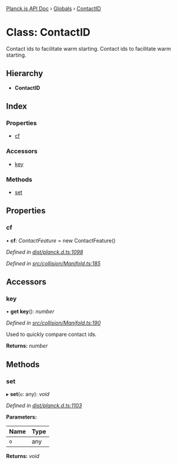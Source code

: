 [Planck.js API Doc](../README.md) › [Globals](../globals.md) › [ContactID](contactid.md)

# Class: ContactID

Contact ids to facilitate warm starting.
Contact ids to facilitate warm starting.

## Hierarchy

* **ContactID**

## Index

### Properties

* [cf](contactid.md#cf)

### Accessors

* [key](contactid.md#key)

### Methods

* [set](contactid.md#set)

## Properties

###  cf

• **cf**: *ContactFeature* = new ContactFeature()

*Defined in [dist/planck.d.ts:1098](https://github.com/shakiba/planck.js/blob/3ede11b/dist/planck.d.ts#L1098)*

*Defined in [src/collision/Manifold.ts:185](https://github.com/shakiba/planck.js/blob/3ede11b/src/collision/Manifold.ts#L185)*

## Accessors

###  key

• **get key**(): *number*

*Defined in [src/collision/Manifold.ts:190](https://github.com/shakiba/planck.js/blob/3ede11b/src/collision/Manifold.ts#L190)*

Used to quickly compare contact ids.

**Returns:** *number*

## Methods

###  set

▸ **set**(`o`: any): *void*

*Defined in [dist/planck.d.ts:1103](https://github.com/shakiba/planck.js/blob/3ede11b/dist/planck.d.ts#L1103)*

**Parameters:**

Name | Type |
------ | ------ |
`o` | any |

**Returns:** *void*
